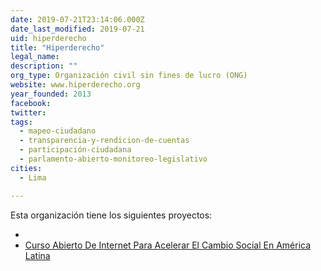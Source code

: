 ```yaml
---
date: 2019-07-21T23:14:06.000Z
date_last_modified: 2019-07-21
uid: hiperderecho
title: "Hiperderecho"
legal_name: 
description: ""
org_type: Organización civil sin fines de lucro (ONG)
website: www.hiperderecho.org
year_founded: 2013
facebook: 
twitter: 
tags:
  - mapeo-ciudadano
  - transparencia-y-rendicion-de-cuentas
  - participación-ciudadana
  - parlamento-abierto-monitoreo-legislativo
cities: 
  - Lima

---
```


Esta organización tiene los siguientes proyectos:

- [](/i/curso-abierto-de-internet-para-acelerar-el-cambio-social-en-america-latina.html)
- [Curso Abierto De Internet Para Acelerar El Cambio Social En América Latina](/i/curso-abierto-de-internet-para-acelerar-el-cambio-social-en-america-latina.html)
